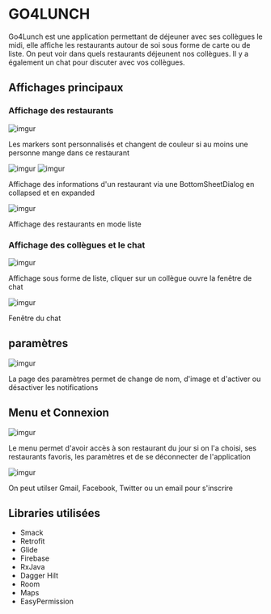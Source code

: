 # GO4LUNCH

Go4Lunch est une application permettant de déjeuner avec ses collègues le midi, elle affiche les restaurants autour de soi sous forme de carte ou de liste.
On peut voir dans quels restaurants déjeunent nos collègues.
Il y a également un chat pour discuter avec vos collègues.

## Affichages principaux

### Affichage des restaurants

![imgur](https://i.imgur.com/TOKDKsk.png)

Les markers sont personnalisés et changent de couleur si au moins une personne mange dans ce restaurant

![imgur](https://i.imgur.com/nk4oop6.png)
![imgur](https://i.imgur.com/fOMW6XE.png)

Affichage des informations d'un restaurant via une BottomSheetDialog en collapsed et en expanded

![imgur](https://i.imgur.com/HOQxeES.png)

Affichage des restaurants en mode liste


### Affichage des collègues et le chat

![imgur](https://i.imgur.com/XtYqveL.png)

Affichage sous forme de liste, cliquer sur un collègue ouvre la fenêtre de chat

![imgur](https://i.imgur.com/kjbf9pZ.png)

Fenêtre du chat

## paramètres

![imgur](https://i.imgur.com/mh9G6he.png)

La page des paramètres permet de change de nom, d'image et d'activer ou désactiver les notifications

## Menu et Connexion

![imgur](https://i.imgur.com/qqZS17U.png) 

Le menu permet d'avoir accès à son restaurant du jour si on l'a choisi, ses restaurants favoris, les paramètres et de se déconnecter de l'application

![imgur](https://i.imgur.com/C6sbNR6.png) 

On peut utilser Gmail, Facebook, Twitter ou un email pour s'inscrire

## Libraries utilisées

- Smack
- Retrofit
- Glide
- Firebase
- RxJava
- Dagger Hilt
- Room
- Maps
- EasyPermission


